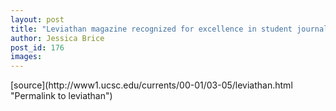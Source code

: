 ```yaml
---
layout: post
title: "Leviathan magazine recognized for excellence in student journalism"
author: Jessica Brice
post_id: 176
images:
---
```


<p>

</p>
[source](http://www1.ucsc.edu/currents/00-01/03-05/leviathan.html "Permalink to leviathan")
